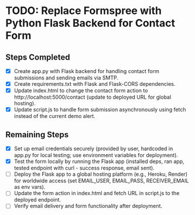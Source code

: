 # TODO: Replace Formspree with Python Flask Backend for Contact Form

## Steps Completed

- [x] Create app.py with Flask backend for handling contact form submissions and sending emails via SMTP.
- [x] Create requirements.txt with Flask and Flask-CORS dependencies.
- [x] Update index.html to change the contact form action to http://localhost:5000/contact (update to deployed URL for global hosting).
- [x] Update script.js to handle form submission asynchronously using fetch instead of the current demo alert.

## Remaining Steps

- [x] Set up email credentials securely (provided by user, hardcoded in app.py for local testing; use environment variables for deployment).
- [x] Test the form locally by running the Flask app (installed deps, ran app, tested endpoint with curl - success response, email sent).
- [ ] Deploy the Flask app to a global hosting platform (e.g., Heroku, Render) for worldwide access (set EMAIL_USER, EMAIL_PASS, RECEIVER_EMAIL as env vars).
- [ ] Update the form action in index.html and fetch URL in script.js to the deployed endpoint.
- [ ] Verify email delivery and form functionality after deployment.
